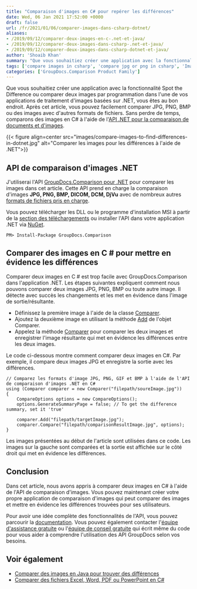 ```yaml
---
title: "Comparaison d'images en C# pour repérer les différences"
date: Wed, 06 Jan 2021 17:52:00 +0000
draft: false
url: /fr/2021/01/06/comparer-images-dans-csharp-dotnet/
aliases:
- /2019/09/12/comparer-deux-images-en-c-.net-et-java/
- /2019/09/12/comparer-deux-images-dans-csharp-.net-et-java/
- /2019/09/12/comparer-deux-images-dans-csharp-dotnet-et-java/
author: 'Shoaib Khan'
summary: "Que vous souhaitiez créer une application avec la fonctionnalité Spot the Difference ou comparer deux images dans l'une de vos applications de traitement d'image basées sur .NET, vous êtes au bon endroit. Après cet article, vous pouvez facilement comparer JPG, PNG, BMP ou des images avec d'autres formats de fichiers. Sans perdre de temps, comparons des images en C# à l'aide de l'[API .NET pour la conversion de documents et d'images][1]."
tags: ['compare images in csharp', 'compare jpg or png in csharp', 'Image Comparison', 'image comparison in csharp']
categories: ['GroupDocs.Comparison Product Family']
---
```


Que vous souhaitiez créer une application avec la fonctionnalité Spot the Difference ou comparer deux images par programmation dans l'une de vos applications de traitement d'images basées sur .NET, vous êtes au bon endroit. Après cet article, vous pouvez facilement comparer JPG, PNG, BMP ou des images avec d'autres formats de fichiers. Sans perdre de temps, comparons des images en C# à l'aide de l'[API .NET pour la comparaison de documents et d'images][2].



{{< figure align=center src="images/compare-images-to-find-differences-in-dotnet.jpg" alt="Comparer les images pour les différences à l'aide de .NET">}}


## API de comparaison d'images .NET

J'utiliserai l'API [GroupDocs.Comparison pour .NET][3] pour comparer les images dans cet article. Cette API prend en charge la comparaison d'images **JPG, PNG, BMP, DICOM, DCM, DjVu** avec de nombreux autres [formats de fichiers pris en charge][4].

Vous pouvez télécharger les DLL ou le programme d'installation MSI à partir de la [section des téléchargements][5] ou installer l'API dans votre application .NET via [NuGet][6].

```
PM> Install-Package GroupDocs.Comparison
```

## Comparer des images en C # pour mettre en évidence les différences

Comparer deux images en C # est trop facile avec GroupDocs.Comparison dans l'application .NET. Les étapes suivantes expliquent comment nous pouvons comparer deux images JPG, PNG, BMP ou toute autre image. Il détecte avec succès les changements et les met en évidence dans l'image de sortie/résultante.

* Définissez la première image à l'aide de la classe [Comparer][7].
* Ajoutez la deuxième image en utilisant la méthode [Add][8] de l'objet Comparer.
* Appelez la méthode [Comparer][9] pour comparer les deux images et enregistrer l'image résultante qui met en évidence les différences entre les deux images.

Le code ci-dessous montre comment comparer deux images en C#. Par exemple, il compare deux images JPG et enregistre la sortie avec les différences.

```
// Comparez les formats d'image JPG, PNG, GIF et BMP à l'aide de l'API de comparaison d'images .NET en C#
using (Comparer comparer = new Comparer("filepath/soureImage.jpg"))
{
    CompareOptions options = new CompareOptions();
    options.GenerateSummaryPage = false; // To get the difference summary, set it 'true'

    comparer.Add("filepath/targetImage.jpg");
    comparer.Compare("filepath/comparisonResultImage.jpg", options);
}
```

Les images présentées au début de l'article sont utilisées dans ce code. Les images sur la gauche sont comparées et la sortie est affichée sur le côté droit qui met en évidence les différences.

## Conclusion

Dans cet article, nous avons appris à comparer deux images en C# à l'aide de l'API de comparaison d'images. Vous pouvez maintenant créer votre propre application de comparaison d'images qui peut comparer des images et mettre en évidence les différences trouvées pour ses utilisateurs.

Pour avoir une idée complète des fonctionnalités de l'API, vous pouvez parcourir la [documentation][10]. Vous pouvez également contacter l'[équipe d'assistance gratuite][11] ou l'[équipe de conseil gratuite][12] qui écrit même du code pour vous aider à comprendre l'utilisation des API GroupDocs selon vos besoins.

## Voir également

* [Comparer des images en Java pour trouver des différences][13]
* [Comparer des fichiers Excel, Word, PDF ou PowerPoint en C#][14]







[1]: https://products.groupdocs.com/comparison/net
[2]: https://products.groupdocs.com/comparison/net
[3]: https://products.groupdocs.com/comparison/net
[4]: https://docs.groupdocs.com/comparison/net/supported-document-formats/
[5]: https://downloads.groupdocs.com/comparison/net
[6]: https://www.nuget.org/packages/groupdocs.comparison
[7]: https://apireference.groupdocs.com/comparison/net/groupdocs.comparison/comparer
[8]: https://apireference.groupdocs.com/comparison/net/groupdocs.comparison/comparer/methods/add/index
[9]: https://apireference.groupdocs.com/comparison/net/groupdocs.comparison/comparer/methods/compare/index
[10]: https://docs.groupdocs.com/comparison/net/
[11]: https://forum.groupdocs.com/c/comparison
[12]: https://groupdocs-free-consulting.github.io/
[13]: https://blog.groupdocs.com/2021/06/16/compare-images-in-java/
[14]: https://blog.groupdocs.com/2020/03/10/compare-excel-word-pdf-files-in-csharp/


